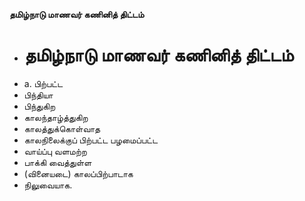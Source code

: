 **தமிழ்நாடு மாணவர் கணினித் திட்டம்**
- # தமிழ்நாடு மாணவர் கணினித் திட்டம்
- a. பிற்பட்ட
- பிந்தியா
- பிந்துகிற
- காலந்தாழ்த்துகிற
- காலத்துக்கொள்வாத
- காலநிலைக்குப் பிற்பட்ட பழமைப்பட்ட
- வாய்ப்பு வளமற்ற
- பாக்கி வைத்துள்ள
- (வினையடை) காலப்பிற்பாடாக
- நிலுவையாக.

